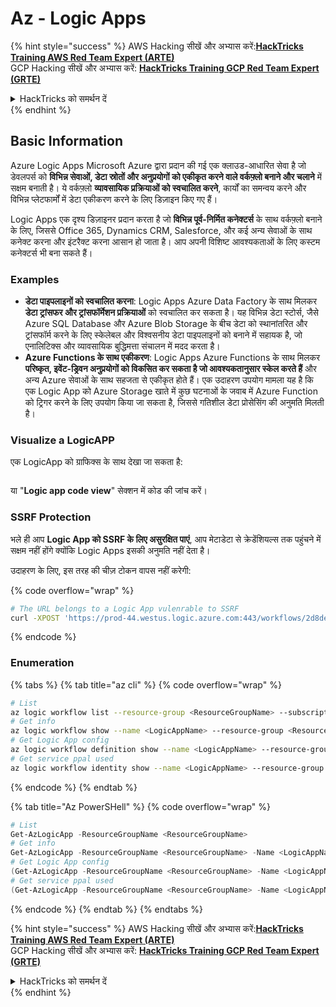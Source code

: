 # Az - Logic Apps

{% hint style="success" %}
AWS Hacking सीखें और अभ्यास करें:<img src="/.gitbook/assets/image.png" alt="" data-size="line">[**HackTricks Training AWS Red Team Expert (ARTE)**](https://training.hacktricks.xyz/courses/arte)<img src="/.gitbook/assets/image.png" alt="" data-size="line">\
GCP Hacking सीखें और अभ्यास करें: <img src="/.gitbook/assets/image (2).png" alt="" data-size="line">[**HackTricks Training GCP Red Team Expert (GRTE)**<img src="/.gitbook/assets/image (2).png" alt="" data-size="line">](https://training.hacktricks.xyz/courses/grte)

<details>

<summary>HackTricks को समर्थन दें</summary>

* [**subscription plans**](https://github.com/sponsors/carlospolop) देखें!
* 💬 [**Discord group**](https://discord.gg/hRep4RUj7f) या [**telegram group**](https://t.me/peass) में शामिल हों या हमें **Twitter** 🐦 पर फॉलो करें [**@hacktricks\_live**](https://twitter.com/hacktricks\_live)**.**
* **PRs सबमिट करके हैकिंग ट्रिक्स साझा करें** [**HackTricks**](https://github.com/carlospolop/hacktricks) और [**HackTricks Cloud**](https://github.com/carlospolop/hacktricks-cloud) github repos में।

</details>
{% endhint %}

## Basic Information

Azure Logic Apps Microsoft Azure द्वारा प्रदान की गई एक क्लाउड-आधारित सेवा है जो डेवलपर्स को **विभिन्न सेवाओं, डेटा स्रोतों और अनुप्रयोगों को एकीकृत करने वाले वर्कफ़्लो बनाने और चलाने** में सक्षम बनाती है। ये वर्कफ़्लो **व्यावसायिक प्रक्रियाओं को स्वचालित करने**, कार्यों का समन्वय करने और विभिन्न प्लेटफार्मों में डेटा एकीकरण करने के लिए डिज़ाइन किए गए हैं।

Logic Apps एक दृश्य डिज़ाइनर प्रदान करता है जो **विभिन्न पूर्व-निर्मित कनेक्टर्स** के साथ वर्कफ़्लो बनाने के लिए, जिससे Office 365, Dynamics CRM, Salesforce, और कई अन्य सेवाओं के साथ कनेक्ट करना और इंटरैक्ट करना आसान हो जाता है। आप अपनी विशिष्ट आवश्यकताओं के लिए कस्टम कनेक्टर्स भी बना सकते हैं।

### Examples

* **डेटा पाइपलाइनों को स्वचालित करना**: Logic Apps Azure Data Factory के साथ मिलकर **डेटा ट्रांसफर और ट्रांसफॉर्मेशन प्रक्रियाओं** को स्वचालित कर सकता है। यह विभिन्न डेटा स्टोर्स, जैसे Azure SQL Database और Azure Blob Storage के बीच डेटा को स्थानांतरित और ट्रांसफॉर्म करने के लिए स्केलेबल और विश्वसनीय डेटा पाइपलाइनों को बनाने में सहायक है, जो एनालिटिक्स और व्यावसायिक बुद्धिमत्ता संचालन में मदद करता है।
* **Azure Functions के साथ एकीकरण**: Logic Apps Azure Functions के साथ मिलकर **परिष्कृत, इवेंट-ड्रिवन अनुप्रयोगों को विकसित कर सकता है जो आवश्यकतानुसार स्केल करते हैं** और अन्य Azure सेवाओं के साथ सहजता से एकीकृत होते हैं। एक उदाहरण उपयोग मामला यह है कि एक Logic App को Azure Storage खाते में कुछ घटनाओं के जवाब में Azure Function को ट्रिगर करने के लिए उपयोग किया जा सकता है, जिससे गतिशील डेटा प्रोसेसिंग की अनुमति मिलती है।

### Visualize a LogicAPP

एक LogicApp को ग्राफिक्स के साथ देखा जा सकता है:

<figure><img src="../../../.gitbook/assets/image (197).png" alt=""><figcaption></figcaption></figure>

या "**Logic app code view**" सेक्शन में कोड की जांच करें।

### SSRF Protection

भले ही आप **Logic App को SSRF के लिए असुरक्षित पाएं**, आप मेटाडेटा से क्रेडेंशियल्स तक पहुंचने में सक्षम नहीं होंगे क्योंकि Logic Apps इसकी अनुमति नहीं देता है।

उदाहरण के लिए, इस तरह की चीज़ टोकन वापस नहीं करेगी:

{% code overflow="wrap" %}
```bash
# The URL belongs to a Logic App vulenrable to SSRF
curl -XPOST 'https://prod-44.westus.logic.azure.com:443/workflows/2d8de4be6e974123adf0b98159966644/triggers/manual/paths/invoke?api-version=2016-10-01&sp=%2Ftriggers%2Fmanual%2Frun&sv=1.0&sig=_8_oqqsCXc0u2c7hNjtSZmT0uM4Xi3hktw6Uze0O34s' -d '{"url": "http://169.254.169.254/metadata/identity/oauth2/token?api-version=2018-02-01&resource=https://management.azure.com/"}' -H "Content-type: application/json" -v
```
{% endcode %}

### Enumeration

{% tabs %}
{% tab title="az cli" %}
{% code overflow="wrap" %}
```bash
# List
az logic workflow list --resource-group <ResourceGroupName> --subscription <SubscriptionID> --output table
# Get info
az logic workflow show --name <LogicAppName> --resource-group <ResourceGroupName> --subscription <SubscriptionID>
# Get Logic App config
az logic workflow definition show --name <LogicAppName> --resource-group <ResourceGroupName> --subscription <SubscriptionID>
# Get service ppal used
az logic workflow identity show --name <LogicAppName> --resource-group <ResourceGroupName> --subscription <SubscriptionID>
```
{% endcode %}
{% endtab %}

{% tab title="Az PowerSHell" %}
{% code overflow="wrap" %}
```powershell
# List
Get-AzLogicApp -ResourceGroupName <ResourceGroupName>
# Get info
Get-AzLogicApp -ResourceGroupName <ResourceGroupName> -Name <LogicAppName>
# Get Logic App config
(Get-AzLogicApp -ResourceGroupName <ResourceGroupName> -Name <LogicAppName>).Definition | ConvertTo-Json
# Get service ppal used
(Get-AzLogicApp -ResourceGroupName <ResourceGroupName> -Name <LogicAppName>).Identity
```
{% endcode %}
{% endtab %}
{% endtabs %}

{% hint style="success" %}
AWS Hacking सीखें और अभ्यास करें:<img src="/.gitbook/assets/image.png" alt="" data-size="line">[**HackTricks Training AWS Red Team Expert (ARTE)**](https://training.hacktricks.xyz/courses/arte)<img src="/.gitbook/assets/image.png" alt="" data-size="line">\
GCP Hacking सीखें और अभ्यास करें: <img src="/.gitbook/assets/image (2).png" alt="" data-size="line">[**HackTricks Training GCP Red Team Expert (GRTE)**<img src="/.gitbook/assets/image (2).png" alt="" data-size="line">](https://training.hacktricks.xyz/courses/grte)

<details>

<summary>HackTricks को समर्थन दें</summary>

* [**subscription plans**](https://github.com/sponsors/carlospolop) देखें!
* **💬 [**Discord group**](https://discord.gg/hRep4RUj7f) या [**telegram group**](https://t.me/peass) में शामिल हों या हमें **Twitter** 🐦 पर फॉलो करें [**@hacktricks\_live**](https://twitter.com/hacktricks\_live)**.**
* **PRs सबमिट करके हैकिंग ट्रिक्स साझा करें** [**HackTricks**](https://github.com/carlospolop/hacktricks) और [**HackTricks Cloud**](https://github.com/carlospolop/hacktricks-cloud) github repos.

</details>
{% endhint %}
